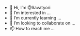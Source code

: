 - 👋 Hi, I’m @Savatyori
- 👀 I’m interested in ...
- 🌱 I’m currently learning ...
- 💞️ I’m looking to collaborate on ...
- 📫 How to reach me ...

<!---
Savatyori/Savatyori is a ✨ special ✨ repository because its `README.md` (this file) appears on your GitHub profile.
You can click the Preview link to take a look at your changes.
--->
